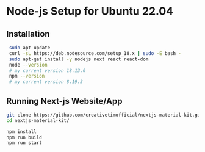 # Node-js Setup for Ubuntu 22.04 

## Installation
```sh 
 sudo apt update
 curl -sL https://deb.nodesource.com/setup_18.x | sudo -E bash -
 sudo apt-get install -y nodejs next react react-dom
 node --version
 # my current version 18.13.0
 npm --version
 # my current version 8.19.3
```
## Running Next-js Website/App

```sh
git clone https://github.com/creativetimofficial/nextjs-material-kit.git
cd nextjs-material-kit/

npm install
npm run build
npm run start
```


